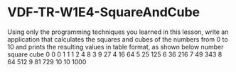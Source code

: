 # VDF-TR-W1E4-SquareAndCube

Using only the programming techniques you learned in this lesson, write an application that
calculates the squares and cubes of the numbers from 0 to 10 and prints the resulting values in table
format, as shown below number square cube
0 0 0
1 1 1
2 4 8
3 9 27
4 16 64
5 25 125
6 36 216
7 49 343
8 64 512
9 81 729
10 10 1000
